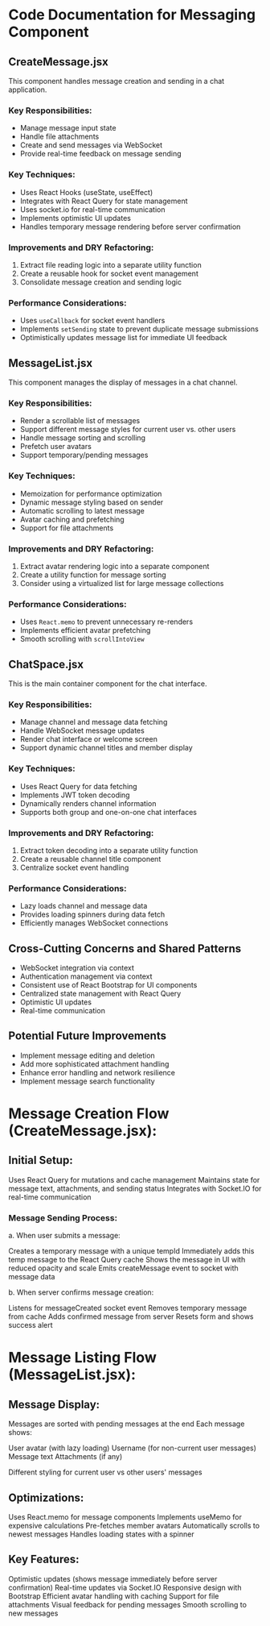 # Code Documentation for Messaging Component

## CreateMessage.jsx

This component handles message creation and sending in a chat application.

### Key Responsibilities:

- Manage message input state
- Handle file attachments
- Create and send messages via WebSocket
- Provide real-time feedback on message sending

### Key Techniques:

- Uses React Hooks (useState, useEffect)
- Integrates with React Query for state management
- Uses socket.io for real-time communication
- Implements optimistic UI updates
- Handles temporary message rendering before server confirmation

### Improvements and DRY Refactoring:

1. Extract file reading logic into a separate utility function
2. Create a reusable hook for socket event management
3. Consolidate message creation and sending logic

### Performance Considerations:

- Uses `useCallback` for socket event handlers
- Implements `setSending` state to prevent duplicate message submissions
- Optimistically updates message list for immediate UI feedback

## MessageList.jsx

This component manages the display of messages in a chat channel.

### Key Responsibilities:

- Render a scrollable list of messages
- Support different message styles for current user vs. other users
- Handle message sorting and scrolling
- Prefetch user avatars
- Support temporary/pending messages

### Key Techniques:

- Memoization for performance optimization
- Dynamic message styling based on sender
- Automatic scrolling to latest message
- Avatar caching and prefetching
- Support for file attachments

### Improvements and DRY Refactoring:

1. Extract avatar rendering logic into a separate component
2. Create a utility function for message sorting
3. Consider using a virtualized list for large message collections

### Performance Considerations:

- Uses `React.memo` to prevent unnecessary re-renders
- Implements efficient avatar prefetching
- Smooth scrolling with `scrollIntoView`

## ChatSpace.jsx

This is the main container component for the chat interface.

### Key Responsibilities:

- Manage channel and message data fetching
- Handle WebSocket message updates
- Render chat interface or welcome screen
- Support dynamic channel titles and member display

### Key Techniques:

- Uses React Query for data fetching
- Implements JWT token decoding
- Dynamically renders channel information
- Supports both group and one-on-one chat interfaces

### Improvements and DRY Refactoring:

1. Extract token decoding into a separate utility function
2. Create a reusable channel title component
3. Centralize socket event handling

### Performance Considerations:

- Lazy loads channel and message data
- Provides loading spinners during data fetch
- Efficiently manages WebSocket connections

## Cross-Cutting Concerns and Shared Patterns

- WebSocket integration via context
- Authentication management via context
- Consistent use of React Bootstrap for UI components
- Centralized state management with React Query
- Optimistic UI updates
- Real-time communication

## Potential Future Improvements

- Implement message editing and deletion
- Add more sophisticated attachment handling
- Enhance error handling and network resilience
- Implement message search functionality

# Message Creation Flow (CreateMessage.jsx):

## Initial Setup:

Uses React Query for mutations and cache management
Maintains state for message text, attachments, and sending status
Integrates with Socket.IO for real-time communication

### Message Sending Process:

a. When user submits a message:

Creates a temporary message with a unique tempId
Immediately adds this temp message to the React Query cache
Shows the message in UI with reduced opacity and scale
Emits createMessage event to socket with message data

b. When server confirms message creation:

Listens for messageCreated socket event
Removes temporary message from cache
Adds confirmed message from server
Resets form and shows success alert

# Message Listing Flow (MessageList.jsx):

## Message Display:

Messages are sorted with pending messages at the end
Each message shows:

User avatar (with lazy loading)
Username (for non-current user messages)
Message text
Attachments (if any)

Different styling for current user vs other users' messages

## Optimizations:

Uses React.memo for message components
Implements useMemo for expensive calculations
Pre-fetches member avatars
Automatically scrolls to newest messages
Handles loading states with a spinner

## Key Features:

Optimistic updates (shows message immediately before server confirmation)
Real-time updates via Socket.IO
Responsive design with Bootstrap
Efficient avatar handling with caching
Support for file attachments
Visual feedback for pending messages
Smooth scrolling to new messages
